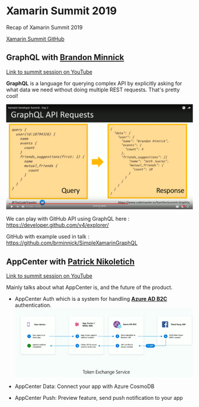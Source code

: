 # Xamarin Summit 2019

Recap of Xamarin Summit 2019

[Xamarin Summit GitHub](https://github.com/xamarindevelopersummit/XamDevSummit2019)

## GraphQL with [Brandon Minnick](https://twitter.com/TheCodeTraveler) 
[Link to summit session on YouTube](https://youtu.be/t1cQsenAmNo?t=18547)

**GraphQL** is a language for querying complex API by explicitly asking for what data we need without doing multiple REST requests. That's pretty cool!

![graphqlexample](images/GraphQLExample.PNG)

We can play with GitHub API using GraphQL here : https://developer.github.com/v4/explorer/

GitHub with example used in talk : https://github.com/brminnick/SimpleXamarinGraphQL

## AppCenter with [Patrick Nikoletich](https://twitter.com/lbcpat)
[Link to summit session on YouTube](https://youtu.be/t1cQsenAmNo?t=22166)

Mainly talks about what AppCenter is, and the future of the product.

- AppCenter Auth which is a system for handling **[Azure AD B2C](https://azure.microsoft.com/en-us/services/active-directory-b2c/)** authentication.
![AppCenterauth](images/AppCenterAuth.PNG)

- AppCenter Data: Connect your app with Azure CosmoDB
- AppCenter Push: Preview feature, send push notification to your app
